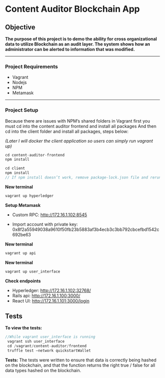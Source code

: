 # Content Auditor Blockchain App

## Objective
**The purpose of this project is to demo the ability for cross organizational data to utilize Blockchain as an audit layer. The system shows how an administrator can be alerted to information that was modified.**

---
### Project Requirements
- Vagrant
- Nodejs
- NPM
- Metamask

---
### Project Setup
Because there are issues with NPM’s shared folders in Vagrant first you must cd into the content auditor frontend and install all packages And then cd into the client folder and install all packages, steps below:

*(Later I will docker the client application so users can simply run vagrant up)*
``` javascript
cd content-auditor-frontend
npm install

cd client
npm install
// If npm install doesn’t work, remove package-lock.json file and rerun npm install 
```

**New terminal**

``` javascript
vagrant up hyperledger
```

**Setup Metamask**

- Custom RPC: http://172.16.1.102:8545

- Import account with private key: 0x8f2a55949038a9610f50fb23b5883af3b4ecb3c3bb792cbcefbd1542c692be63

**New terminal**
``` javascript
vagrant up api
```

**New terminal**
``` javascript
vagrant up user_interface
```


**Check endpoints** 
- Hyperledger: http://172.16.1.102:32768/
- Rails api: http://172.16.1.100:3000/
- React UI: http://172.16.1.101:3000/login

## Tests
**To view the tests:**
``` javascript
//While vagrant user_interface is running
 vagrant ssh user_interface
 cd /vagrant/content-auditor/frontend
 truffle test —network quickstartWallet
```

**Tests:** The tests were written to ensure that data is correctly being hashed on the blockchain, and that the function returns the right true / false for all data types hashed on the blockchain.
